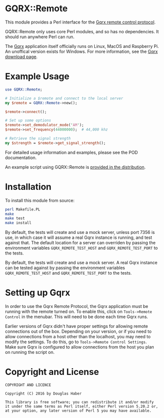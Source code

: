 # GQRX::Remote

This module provides a Perl interface for the [Gqrx remote control protocol](http://gqrx.dk/doc/remote-control).

GQRX::Remote only uses core Perl modules, and so has no dependencies. It should run anywhere Perl can run.

The [Gqrx](http://gqrx.dk/) application itself officially runs on Linux, MacOS and Raspberry Pi. An unoffical version exists for Windows. For more information, see the [Gqrx download page](http://gqrx.dk/download).


# Example Usage

```perl
use GQRX::Remote;

# Initialize a $remote and connect to the local server
my $remote = GQRX::Remote->new();

$remote->connect();

# Set up some options
$remote->set_demodulator_mode('AM');
$remote->set_frequency(44000000);  # 44,000 khz

# Retrieve the signal strength
my $strength = $remote->get_signal_strength();
```

For detailed usage information and examples, please see the POD documentation.

An example script using GQRX::Remote is [provided in the distribution](https://github.com/DougHaber/gqrx-remote/tree/master/example/).


# Installation

To install this module from source:

```bash
perl Makefile.PL
make
make test
make install
```

By default, the tests will create and use a mock server, unless port 7356 is use, in which case it will assume a real Gqrx instance is running, and test against that.  The default location for a server can overriden by passing the environment variables `GQRX_REMOTE_TEST_HOST` and `GQRX_REMOTE_TEST_PORT` to the tests.

By default, the tests will create and use a mock server. A real Gqrx instance can be tested against by passing the environment variables `GQRX_REMOTE_TEST_HOST` and `GQRX_REMOTE_TEST_PORT` to the tests.


# Setting up Gqrx

In order to use the Gqrx Remote Protocol, the Gqrx application must be running with the remote turned on. To enable this, click on `Tools->Remote Control` in the menubar. This will need to be done each time Gqrx runs.

Earlier versions of Gqrx didn't have proper settings for allowing remote connections out of the box. Depending on your version, or if you need to allow connections from a host other than the localhost, you may need to modify the settings. To do this, go to `Tools->Remote Control Settings`. Make sure Gqrx is configured to allow connections from the host you plan on running the script on.


# Copyright and License

```
COPYRIGHT AND LICENCE

Copyright (C) 2016 by Douglas Haber

This library is free software; you can redistribute it and/or modify
it under the same terms as Perl itself, either Perl version 5.20.2 or,
at your option, any later version of Perl 5 you may have available.
```
